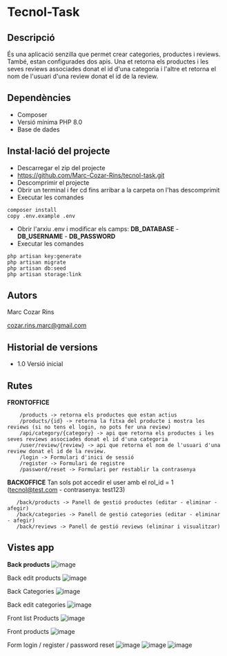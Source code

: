 # Tecnol-Task
 

## Descripció
És una aplicació senzilla que permet crear categories, productes i reviews.
També, estan configurades dos apis. 
Una et retorna els productes i les seves reviews associades donat el id d'una categoria i l'altre et retorna el nom de l'usuari d'una review donat el id de la review.

## Dependències
- Composer
- Versió mínima PHP 8.0
- Base de dades

## Instal·lació del projecte

- Descarregar el zip del projecte
- https://github.com/Marc-Cozar-Rins/tecnol-task.git
- Descomprimir el projecte
- Obrir un terminal i fer cd fins arribar a la carpeta on l'has descomprimit
- Executar les comandes
```
composer install
copy .env.example .env
```
- Obrir l'arxiu .env i modificar els camps: **DB_DATABASE** - **DB_USERNAME** - **DB_PASSWORD**
- Executar les comandes
```
php artisan key:generate
php artisan migrate
php artisan db:seed
php artisan storage:link
```

## Autors
Marc Cozar Rins

cozar.rins.marc@gmail.com


## Historial de versions
- 1.0 Versió inicial

## Rutes
**FRONTOFFICE**
```
    /products -> retorna els productes que estan actius
    /products/{id} -> retorna la fitxa del producte i mostra les reviews (si no tens el login, no pots fer una review)
    /api/category/{category} -> api que retorna els productes i les seves reviews associades donat el id d'una categoria
    /user/review/{review} -> api que retorna el nom de l'usuari d'una review donat el id de la review.
    /login -> Formulari d'inici de sessió
    /register -> Formulari de registre
    /password/reset -> Formulari per restablir la contrasenya
 ```

**BACKOFFICE** Tan sols pot accedir el user amb el rol_id = 1 (tecnol@test.com - contrasenya: test123)
 ```
    /back/products -> Panell de gestió productes (editar - eliminar - afegir)
    /back/categories -> Panell de gestió categories (editar - eliminar - afegir)
    /back/reviews -> Panell de gestió reviews (eliminar i visualitzar)
```

## Vistes app
**Back products**
![image](https://user-images.githubusercontent.com/100949638/157167518-d3fd141c-98cc-4bcf-81e8-39f173398a33.png)

Back edit products
![image](https://user-images.githubusercontent.com/100949638/157167715-69a3f6df-fc7a-4e0a-9e76-ae3f62d2054a.png)

Back Categories
![image](https://user-images.githubusercontent.com/100949638/157167725-cb98cb7e-63e4-4dd1-8baf-efaa0216c764.png)

Back edit categories
![image](https://user-images.githubusercontent.com/100949638/157167737-827abc50-860a-473d-a536-fa0df5658213.png)


Front list Products
![image](https://user-images.githubusercontent.com/100949638/157167773-f8d20d3e-7b3f-4d84-9359-200aad75ceba.png)

Front products
![image](https://user-images.githubusercontent.com/100949638/157167904-b8eaabdd-2aab-484c-af1b-6e86c96471f4.png)


Form login / register / password reset
![image](https://user-images.githubusercontent.com/100949638/157167933-046e5eb3-d7a4-45f3-94eb-3e8ea84a45f0.png)
![image](https://user-images.githubusercontent.com/100949638/157167950-26cbf434-1356-4128-81f5-eaa6aded94b4.png)
![image](https://user-images.githubusercontent.com/100949638/157167964-aca25133-6f71-4619-9f18-96b4c436f7ec.png)


